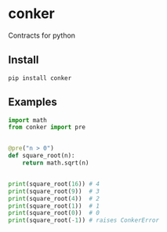 # conker
Contracts for python

## Install

```
pip install conker
```

## Examples

```python
import math
from conker import pre


@pre("n > 0")
def square_root(n):
    return math.sqrt(n)


print(square_root(16)) # 4
print(square_root(9))  # 3
print(square_root(4))  # 2
print(square_root(1))  # 1
print(square_root(0))  # 0
print(square_root(-1)) # raises ConkerError
```
